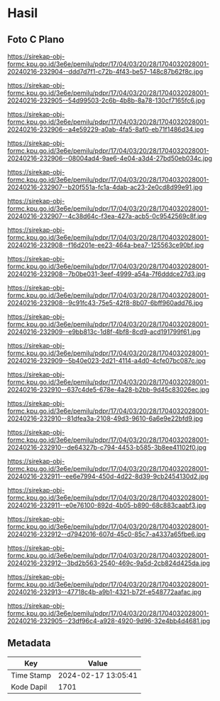 # Hasil

## Foto C Plano

https://sirekap-obj-formc.kpu.go.id/3e6e/pemilu/pdpr/17/04/03/20/28/1704032028001-20240216-232904--ddd7d7f1-c72b-4f43-be57-148c87b62f8c.jpg

https://sirekap-obj-formc.kpu.go.id/3e6e/pemilu/pdpr/17/04/03/20/28/1704032028001-20240216-232905--54d99503-2c6b-4b8b-8a78-130cf7165fc6.jpg

https://sirekap-obj-formc.kpu.go.id/3e6e/pemilu/pdpr/17/04/03/20/28/1704032028001-20240216-232906--a4e59229-a0ab-4fa5-8af0-eb71f1486d34.jpg

https://sirekap-obj-formc.kpu.go.id/3e6e/pemilu/pdpr/17/04/03/20/28/1704032028001-20240216-232906--08004ad4-9ae6-4e04-a3d4-27bd50eb034c.jpg

https://sirekap-obj-formc.kpu.go.id/3e6e/pemilu/pdpr/17/04/03/20/28/1704032028001-20240216-232907--b20f551a-fc1a-4dab-ac23-2e0cd8d99e91.jpg

https://sirekap-obj-formc.kpu.go.id/3e6e/pemilu/pdpr/17/04/03/20/28/1704032028001-20240216-232907--4c38d64c-f3ea-427a-acb5-0c9542569c8f.jpg

https://sirekap-obj-formc.kpu.go.id/3e6e/pemilu/pdpr/17/04/03/20/28/1704032028001-20240216-232908--f16d201e-ee23-464a-bea7-125563ce90bf.jpg

https://sirekap-obj-formc.kpu.go.id/3e6e/pemilu/pdpr/17/04/03/20/28/1704032028001-20240216-232908--7b0be031-3eef-4999-a54a-7f6dddce27d3.jpg

https://sirekap-obj-formc.kpu.go.id/3e6e/pemilu/pdpr/17/04/03/20/28/1704032028001-20240216-232908--9c91fc43-75e5-42f8-8b07-6bff960add76.jpg

https://sirekap-obj-formc.kpu.go.id/3e6e/pemilu/pdpr/17/04/03/20/28/1704032028001-20240216-232909--e9bb813c-1d8f-4bf8-8cd9-acd191799f61.jpg

https://sirekap-obj-formc.kpu.go.id/3e6e/pemilu/pdpr/17/04/03/20/28/1704032028001-20240216-232909--5b40e023-2d21-4114-a4d0-4cfe07bc087c.jpg

https://sirekap-obj-formc.kpu.go.id/3e6e/pemilu/pdpr/17/04/03/20/28/1704032028001-20240216-232910--637c4de5-678e-4a28-b2bb-9d45c83026ec.jpg

https://sirekap-obj-formc.kpu.go.id/3e6e/pemilu/pdpr/17/04/03/20/28/1704032028001-20240216-232910--81dfea3a-2108-49d3-9610-6a6e9e22bfd9.jpg

https://sirekap-obj-formc.kpu.go.id/3e6e/pemilu/pdpr/17/04/03/20/28/1704032028001-20240216-232910--de64327b-c794-4453-b585-3b8ee41102f0.jpg

https://sirekap-obj-formc.kpu.go.id/3e6e/pemilu/pdpr/17/04/03/20/28/1704032028001-20240216-232911--ee6e7994-450d-4d22-8d39-9cb2454130d2.jpg

https://sirekap-obj-formc.kpu.go.id/3e6e/pemilu/pdpr/17/04/03/20/28/1704032028001-20240216-232911--e0e76100-892d-4b05-b890-68c883caabf3.jpg

https://sirekap-obj-formc.kpu.go.id/3e6e/pemilu/pdpr/17/04/03/20/28/1704032028001-20240216-232912--d7942016-607d-45c0-85c7-a4337a65fbe6.jpg

https://sirekap-obj-formc.kpu.go.id/3e6e/pemilu/pdpr/17/04/03/20/28/1704032028001-20240216-232912--3bd2b563-2540-469c-9a5d-2cb824d425da.jpg

https://sirekap-obj-formc.kpu.go.id/3e6e/pemilu/pdpr/17/04/03/20/28/1704032028001-20240216-232913--47718c4b-a9b1-4321-b72f-e548772aafac.jpg

https://sirekap-obj-formc.kpu.go.id/3e6e/pemilu/pdpr/17/04/03/20/28/1704032028001-20240216-232905--23df96c4-a928-4920-9d96-32e4bb4d4681.jpg


## Metadata

| Key        | Value               |
| ---------- | ------------------- |
| Time Stamp | 2024-02-17 13:05:41 |
| Kode Dapil | 1701                |



